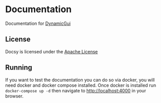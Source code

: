# Documentation

Documentation for [DynamicGui](https://github.com/ClubObsidian/DynamicGui)

## License

Docsy is licensed under the [Apache License](DOCSY-LICENSE)

## Running

If you want to test the documentation you can do so via docker, you will need docker and docker compose installed. Once docker is installed run `docker-compose up -d` then navigate to [http://localhost:4000](http://localhost:4000) in your browser.